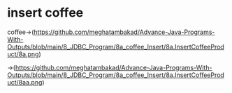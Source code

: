 # insert coffee
coffee->(https://github.com/meghatambakad/Advance-Java-Programs-With-Outputs/blob/main/8_JDBC_Program/8a_coffee_Insert/8a.InsertCoffeeProduct/8a.png)

->(https://github.com/meghatambakad/Advance-Java-Programs-With-Outputs/blob/main/8_JDBC_Program/8a_coffee_Insert/8a.InsertCoffeeProduct/8aa.png)
